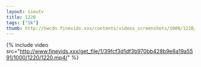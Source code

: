 ```yaml
--- 
layout: sieutv
title: 1220
tags: ["1k"]
thumb: http://hwcdn.finevids.xxx/contents/videos_screenshots/1000/1220/preview.mp4.jpg
---
```

{% include video src="http://www.finevids.xxx/get_file/1/39fcf3d1df3b970bb428b9e8a19a5591/1000/1220/1220.mp4/" %} 
